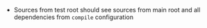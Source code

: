 - Sources from test root should see sources from main root and all dependencies from `compile` configuration